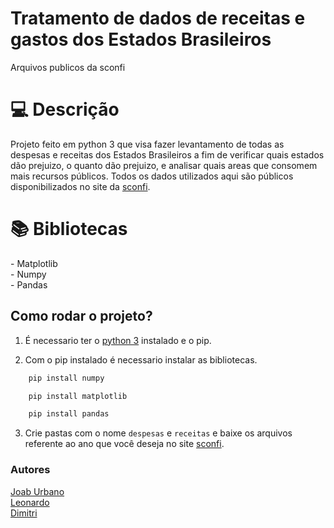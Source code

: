 # Tratamento de dados de receitas e gastos dos Estados Brasileiros
<span>Arquivos publicos da sconfi</span>
<h1 id="usage" > 💻 Descrição </h1>

Projeto feito em python 3 que visa fazer levantamento de todas as despesas e receitas dos Estados Brasileiros a fim de verificar quais estados dão prejuizo, o quanto dão prejuizo, e analisar quais areas que consomem mais recursos públicos. Todos os dados utilizados aqui são públicos disponibilizados no site da <a href="https://siconfi.tesouro.gov.br/siconfi/index.jsf">sconfi</a>.

<h1 id="usage" > 📚 Bibliotecas </h1>
- Matplotlib<br>
- Numpy<br>
- Pandas<br>

<h2>Como rodar o projeto?</h2>

1. É necessario ter o <a href="https://www.python.org/">python 3</a> instalado e o pip.

2. Com o pip instalado é necessario instalar as bibliotecas.
```sh
    pip install numpy
```
```sh
    pip install matplotlib
```
```sh
    pip install pandas
```

3. Crie pastas com o nome ```despesas``` e ```receitas``` e baixe os arquivos referente ao ano que você deseja no site <a href="https://siconfi.tesouro.gov.br/siconfi/index.jsf">sconfi</a>.


<h3>Autores</h3>
<a href="https://github.com/JoabUrbano">Joab Urbano</a><br>
<a href="https://github.com/leonardoCaceres">Leonardo</a><br>
<a href="">Dimitri</a>